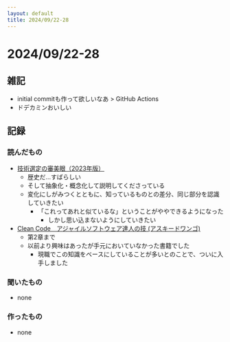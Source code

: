 ```yaml
---
layout: default
title: 2024/09/22-28
---
```


# 2024/09/22-28

## 雑記

* initial commitも作って欲しいなあ > GitHub Actions
* ドデカミンおいしい

## 記録

### 読んだもの

* [技術選定の審美眼（2023年版）](https://speakerdeck.com/twada/understanding-the-spiral-of-technologies-2023-edition)
  * 歴史だ…すばらしい
  * そして抽象化・概念化して説明してくださっている
  * 変化にしがみつくとともに、知っているものとの差分、同じ部分を認識していきたい
    * 「これってあれと似ているな」ということがややできるようになった
      * しかし思い込まないようにしていきたい
* [Clean Code　アジャイルソフトウェア達人の技 (アスキードワンゴ)](https://amzn.asia/d/hglcFc7)
  * 第2章まで
  * 以前より興味はあったが手元においていなかった書籍でした
    * 現職でこの知識をベースにしていることが多いとのことで、ついに入手しました

### 聞いたもの

* none

### 作ったもの

* none